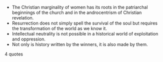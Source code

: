  - The Christian marginality of women has its roots in the patriarchal beginnings of the church and in the androcentrism of Christian revelation.
 - Resurrection does not simply spell the survival of the soul but requires the transformation of the world as we know it.
 - Intellectual neutrality is not possible in a historical world of exploitation and oppression.
 - Not only is history written by the winners, it is also made by them.

4 quotes